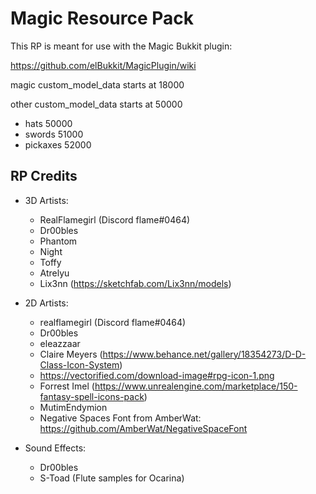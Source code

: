# Magic Resource Pack

This RP is meant for use with the Magic Bukkit plugin:

https://github.com/elBukkit/MagicPlugin/wiki

magic custom_model_data starts at 18000

other custom_model_data starts at 50000
- hats 50000
- swords 51000
- pickaxes 52000

## RP Credits

- 3D Artists:
  - RealFlamegirl (Discord flame#0464)
  - Dr00bles
  - Phantom
  - Night
  - Toffy
  - Atrelyu
  - Lix3nn (https://sketchfab.com/Lix3nn/models)

- 2D Artists:
  - realflamegirl (Discord flame#0464)
  - Dr00bles
  - eleazzaar
  - Claire Meyers (https://www.behance.net/gallery/18354273/D-D-Class-Icon-System)
  - https://vectorified.com/download-image#rpg-icon-1.png
  - Forrest Imel (https://www.unrealengine.com/marketplace/150-fantasy-spell-icons-pack)
  - MutimEndymion
  - Negative Spaces Font from AmberWat: https://github.com/AmberWat/NegativeSpaceFont

- Sound Effects:
  - Dr00bles
  - S-Toad (Flute samples for Ocarina)
